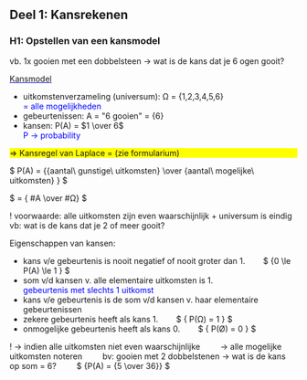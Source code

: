 ## Deel 1: Kansrekenen

### H1: Opstellen van een kansmodel

vb. 1x gooien met een dobbelsteen &rarr; wat is de kans dat je 6 ogen gooit?

<u style="text-decoration:underline; text-decoration-color: blue;">Kansmodel</u>

- uitkomstenverzameling (universum): Ω = {1,2,3,4,5,6} <div style="color:blue"> = alle mogelijkheden</div>
- gebeurtenissen: A = "6 gooien" = {6}
- kansen: P(A) = $1 \over 6$ <div style="color:blue"> P &rarr; probability</div>

<div style="background-color:yellow"> ⇒  Kansregel van Laplace = (zie formularium)</div>

$ P(A) = {{aantal\ gunstige\ uitkomsten} \over {aantal\ mogelijke\ uitkomsten} } $

$ = { \#A \over \#Ω} $

! voorwaarde: alle uitkomsten zijn even waarschijnlijk + universum is eindig
vb: wat is de kans dat je 2 of meer gooit?

Eigenschappen van kansen:

- kans v/e gebeurtenis is nooit negatief of nooit groter dan 1. &nbsp;&nbsp;&nbsp;&nbsp;&nbsp;&nbsp; $ {0 \le P(A) \le 1 } $
- som v/d kansen v. alle elementaire uitkomsten is 1. <div style="color:blue;"> gebeurtenis met slechts 1 uitkomst</div>
- kans v/e gebeurtenis is de som v/d kansen v. haar elementaire gebeurtenissen
- zekere gebeurtenis heeft als kans 1. &nbsp;&nbsp;&nbsp;&nbsp;&nbsp;&nbsp; $ { P(Ω) = 1 } $
- onmogelijke gebeurtenis heeft als kans 0. &nbsp;&nbsp;&nbsp;&nbsp;&nbsp;&nbsp; $ { P(Ø) = 0 } $

! &rarr; indien alle uitkomsten niet even waarschijnlijke
&nbsp; &nbsp; &nbsp; &nbsp; &rarr; alle mogelijke uitkomsten noteren
&nbsp; &nbsp; &nbsp; &nbsp; bv: gooien met 2 dobbelstenen &rarr; wat is de kans op som = 6?
&nbsp; &nbsp; &nbsp; &nbsp; $ {P(A) = {5 \over 36}} $
